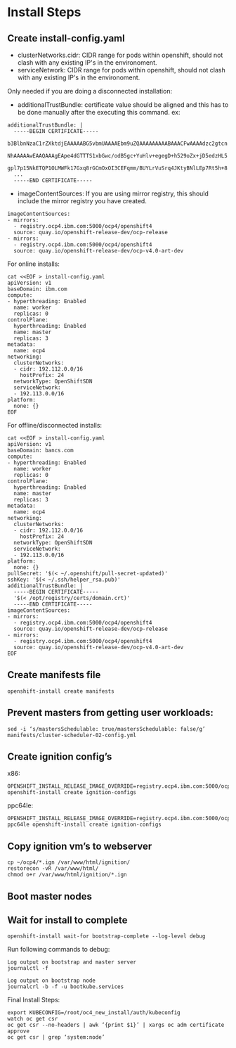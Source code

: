 # Install Steps

## Create install-config.yaml
- clusterNetworks.cidr: CIDR range for pods within openshift, should not clash with any existing IP's in the environoment.
- serviceNetwork: CIDR range for pods within openshift, should not clash with any existing IP's in the environoment.

Only needed if you are doing a disconnected installation:
- additionalTrustBundle: certificate value should be aligned and this has to be done manually after the executing this command.
ex:
```
additionalTrustBundle: |
  -----BEGIN CERTIFICATE-----
  b3BlbnNzaC1rZXktdjEAAAAABG5vbmUAAAAEbm9uZQAAAAAAAAABAAACFwAAAAdzc2gtcn
  NhAAAAAwEAAQAAAgEApe4dGTTTS1xbGwc/odB5gc+YuHlv+egegD+h529oZx+jD5edzHL5
  gpl7p15NkETQP1OLMWFk17Gxq8rGCmOxOI3CEFqmm/BUYLrVuSrq4JKtyBNlLEp7Rt5h+8
  ...
  -----END CERTIFICATE-----
```

- imageContentSources:
If you are using mirror registry, this should include the mirror registry you have created.
```
imageContentSources:
- mirrors:
  - registry.ocp4.ibm.com:5000/ocp4/openshift4
  source: quay.io/openshift-release-dev/ocp-release
- mirrors:
  - registry.ocp4.ibm.com:5000/ocp4/openshift4
  source: quay.io/openshift-release-dev/ocp-v4.0-art-dev  
```

For online installs:
```
cat <<EOF > install-config.yaml
apiVersion: v1
baseDomain: ibm.com
compute:
- hyperthreading: Enabled
  name: worker
  replicas: 0
controlPlane:
  hyperthreading: Enabled
  name: master
  replicas: 3
metadata:
  name: ocp4
networking:
  clusterNetworks:
  - cidr: 192.112.0.0/16
    hostPrefix: 24
  networkType: OpenShiftSDN
  serviceNetwork:
  - 192.113.0.0/16
platform:
  none: {}
EOF
```

For offline/disconnected installs:
```
cat <<EOF > install-config.yaml
apiVersion: v1
baseDomain: bancs.com
compute:
- hyperthreading: Enabled
  name: worker
  replicas: 0
controlPlane:
  hyperthreading: Enabled
  name: master
  replicas: 3
metadata:
  name: ocp4
networking:
  clusterNetworks:
  - cidr: 192.112.0.0/16
    hostPrefix: 24
  networkType: OpenShiftSDN
  serviceNetwork:
  - 192.113.0.0/16
platform:
  none: {}
pullSecret: '$(< ~/.openshift/pull-secret-updated)'
sshKey: '$(< ~/.ssh/helper_rsa.pub)'
additionalTrustBundle: |
  -----BEGIN CERTIFICATE-----
  '$(< /opt/registry/certs/domain.crt)'
  -----END CERTIFICATE-----
imageContentSources:
- mirrors:
  - registry.ocp4.ibm.com:5000/ocp4/openshift4
  source: quay.io/openshift-release-dev/ocp-release
- mirrors:
  - registry.ocp4.ibm.com:5000/ocp4/openshift4
  source: quay.io/openshift-release-dev/ocp-v4.0-art-dev
EOF
```

## Create manifests file
```
openshift-install create manifests
```

## Prevent masters from getting user workloads:
```
sed -i ‘s/mastersSchedulable: true/mastersSchedulable: false/g’ manifests/cluster-scheduler-02-config.yml
```

## Create ignition config’s
x86:
```
OPENSHIFT_INSTALL_RELEASE_IMAGE_OVERRIDE=registry.ocp4.ibm.com:5000/ocp4/openshift4:4.3.18 openshift-install create ignition-configs
```

ppc64le:
```
OPENSHIFT_INSTALL_RELEASE_IMAGE_OVERRIDE=registry.ocp4.ibm.com:5000/ocp4/openshift4:4.3.18-ppc64le openshift-install create ignition-configs
```

## Copy ignition vm’s to webserver
```
cp ~/ocp4/*.ign /var/www/html/ignition/
restorecon -vR /var/www/html/
chmod o+r /var/www/html/ignition/*.ign
```

## Boot master nodes
 
## Wait for install to complete
```
openshift-install wait-for bootstrap-complete --log-level debug
````

Run following commands to debug:
```
Log output on bootstrap and master server
journalctl -f  

Log output on bootstrap node
journalcrl -b -f -u bootkube.services
```

Final Install Steps:
```
export KUBECONFIG=/root/oc4_new_install/auth/kubeconfig
watch oc get csr
oc get csr --no-headers | awk ‘{print $1}’ | xargs oc adm certificate approve
oc get csr | grep ‘system:node’
```